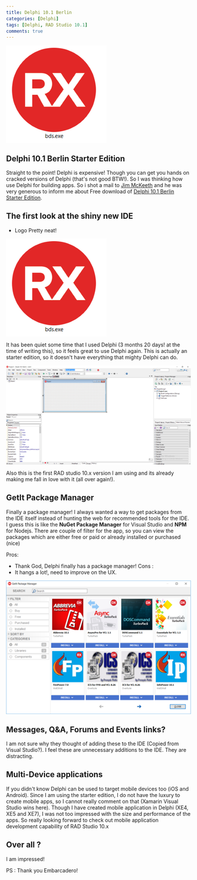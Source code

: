 ```yaml
---
title: Delphi 10.1 Berlin
categories: [Delphi]
tags: [Delphi, RAD Studio 10.1]
comments: true
---
```

<div>
	<img align="middle" src="/img/logo_IDE.png" >
</div>


Delphi 10.1 Berlin Starter Edition
------------
Straight to the point! Delphi is expensive! Though you can get you hands on cracked versions of
Delphi (that's not good BTW!). So I was thinking how use Delphi for building apps. So i shot a mail to [Jim McKeeth](http://delphi.org/) and he was very generous to inform me about 
Free download of [Delphi 10.1 Berlin Starter Edition](https://www.embarcadero.com/products/delphi/starter/promotional-download).


The first look at the shiny new IDE
------------
* Logo
Pretty neat!

<div>
	<img align="middle" src="/img/logo_IDE.png" >
</div>

It has been quiet some time that I used Delphi (3 months 20 days! at the time of writing this),
so it feels great to use Delphi again.
This is actually an starter edition, so it doesn't have everything that mighty Delphi can do.

<div>
	<img align="middle" src="/img/app.png" >
</div>

Also this is the first RAD studio 10.x version I am using and its already making me fall in love with it (all over again!).

GetIt Package Manager
------------
Finally a package manager! I always wanted a way to get packages from the IDE itself instead of hunting the web for recommended tools for the IDE. I guess this is like the **NuGet Package Manager** for Visual Studio and **NPM** for Nodejs.
There are couple of filter for the app, so you can view the packages which are either free or paid or already installed or purchased (nice)

Pros: 
 * Thank God, Delphi finally has a package manager!
Cons :
 * It hangs a lot!, need to improve on the UX.

<div>
	<img align="middle" src="/img/package.png" >
</div>

Messages, Q&A, Forums and Events links?
------------
I am not sure why they thought of adding these to the IDE (Copied from Visual Studio?).
I feel these are unnecessary additions to the IDE. They are distracting.

Multi-Device applications
------------
If you didn't know Delphi can be used to target mobile devices too (iOS and Android).
Since I am using the starter edition, I do not have the luxury to create mobile apps, so I cannot really comment on that (Xamarin Visual Studio wins here).
Though I have created mobile application in Delphi (XE4, XE5 and XE7), I was not too impressed
with the size and performance of the apps. 
So really looking forward to check out mobile application development capability of RAD Studio 10.x

Over all ?
------------
I am impressed!


PS : Thank you Embarcadero!
